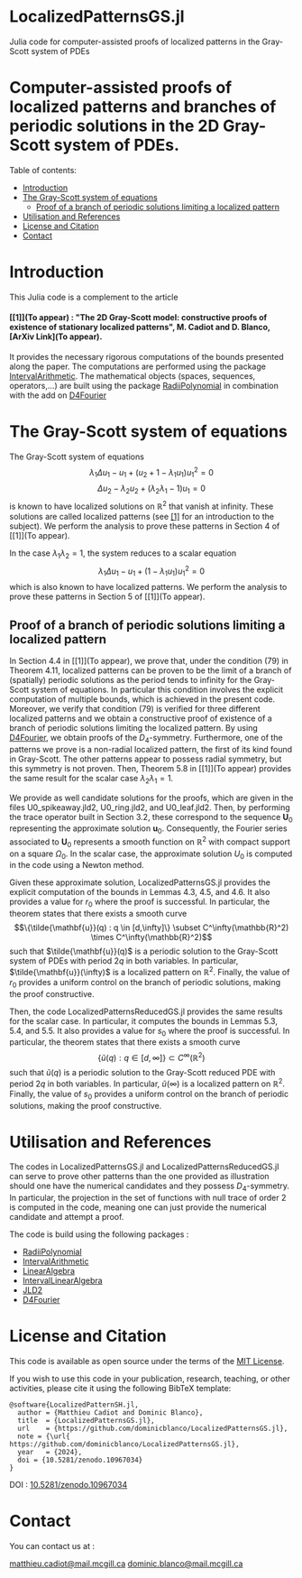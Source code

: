 # LocalizedPatternsGS.jl
Julia code for computer-assisted proofs of localized patterns in the Gray-Scott system of PDEs

# Computer-assisted proofs of localized patterns and branches of periodic solutions in the 2D Gray-Scott system of PDEs.



Table of contents:


* [Introduction](#introduction)
* [The Gray-Scott system of equations](#the-gray-scott-system-of-equations)
   * [Proof of a branch of periodic solutions limiting a localized pattern](#proof-of-a-branch-of-periodic-solutions-limiting-a-localized-pattern)
* [Utilisation and References](#utilisation-and-references)
* [License and Citation](#license-and-citation)
* [Contact](#contact)



# Introduction

This Julia code is a complement to the article 

#### [[1]](To appear) : "The 2D Gray-Scott model: constructive proofs of existence of stationary localized patterns", M. Cadiot and D. Blanco, [ArXiv Link](To appear).

It provides the necessary rigorous computations of the bounds presented along the paper. The computations are performed using the package [IntervalArithmetic](https://github.com/JuliaIntervals/IntervalArithmetic.jl). The mathematical objects (spaces, sequences, operators,...) are built using the package [RadiiPolynomial](https://github.com/OlivierHnt/RadiiPolynomial.jl) in combination with the add on [D4Fourier](https://github.com/dominicblanco/D4Fourier.jl)


# The Gray-Scott system of equations

The Gray-Scott system of equations
$$\lambda_1 \Delta u_1 -  u_1 + (u_2 + 1 - \lambda_1 u_1)u_1^2 =0$$
$$\Delta u_2 - \lambda_2 u_2 + (\lambda_2 \lambda_1 - 1)u_1 = 0$$
is known to have localized solutions on $\mathbb{R}^2$ that vanish at infinity. These solutions are called localized patterns (see [[1]](https://arxiv.org/abs/2302.12877) for an introduction to the subject). We perform the analysis to prove these patterns in Section 4 of [[1]](To appear).

In the case $\lambda_1 \lambda_2 = 1$, the system reduces to a scalar equation
$$\lambda_1 \Delta u_1 - u_1 + (1 - \lambda_1 u_1)u_1^2 = 0$$
which is also known to have localized patterns. We perform the analysis to prove these patterns in Section 5 of [[1]](To appear).

## Proof of a branch of periodic solutions limiting a localized pattern

In Section 4.4 in [[1]](To appear), we prove that, under the condition (79) in Theorem 4.11, localized patterns can be proven to be the limit of a branch of (spatially) periodic solutions as the period tends to infinity for the Gray-Scott system of equations. In particular this condition involves the explicit computation of multiple bounds, which is achieved in the present code. Moreover, we verify that condition (79) is verified for three different localized patterns and we obtain a constructive proof of existence of a branch of periodic solutions limiting the localized pattern. By using [D4Fourier](https://github.com/dominicblanco/D4Fourier.jl), we obtain proofs of the $D_4$-symmetry. Furthermore, one of the patterns we prove is a non-radial localized pattern, the first of its kind found in Gray-Scott. The other patterns appear to possess radial symmetry, but this symmetry is not proven. Then, Theorem 5.8 in [[1]](To appear) provides the same result for the scalar case $\lambda_2 \lambda_1 = 1$.

We provide as well candidate solutions for the proofs, which are given in the files U0_spikeaway.jld2, U0_ring.jld2, and U0_leaf.jld2. Then, by performing the trace operator built in Section 3.2, these correspond to the sequence $\mathbf{U}_0$ representing the approximate solution $\mathbf{u}_0$. Consequently, the Fourier series associated to $\mathbf{U}_0$ represents a smooth function on $\mathbb{R}^2$ with compact support on a square $\Omega_0$. In the scalar case, the approximate solution $U_0$ is computed in the code using a Newton method.

Given these approximate solution, LocalizedPatternsGS.jl provides the explicit computation of the bounds in Lemmas 4.3, 4.5, and 4.6. It also provides a value for $r_0$ where the proof is successful. In particular, the theorem states that there exists a smooth curve 
$$\{\tilde{\mathbf{u}}(q) : q \in [d,\infty]\} \subset C^\infty(\mathbb{R}^2) \times C^\infty(\mathbb{R}^2)$$
such that $\tilde{\mathbf{u}}(q)$ is a periodic solution to the Gray-Scott system of PDEs with period $2q$ in both variables.  In particular, $\tilde{\mathbf{u}}(\infty)$ is a localized pattern on $\mathbb{R}^2.$ Finally, the value of $r_0$ provides a uniform control on the branch of periodic solutions, making the proof constructive. 

Then, the code LocalizedPatternsReducedGS.jl provides the same results for the scalar case. In particular, it computes the bounds in Lemmas 5.3, 5.4, and 5.5. It also provides a value for $s_0$ where the proof is successful. In particular, the theorem states that there exists a smooth curve 
$$\{\tilde{u}(q) : q \in [d,\infty]\} \subset C^\infty(\mathbb{R}^2)$$
such that $\tilde{u}(q)$ is a periodic solution to the Gray-Scott reduced PDE with period $2q$ in both variables.  In particular, $\tilde{u}(\infty)$ is a localized pattern on $\mathbb{R}^2.$ Finally, the value of $s_0$ provides a uniform control on the branch of periodic solutions, making the proof constructive. 

 
 # Utilisation and References

 The codes in LocalizedPatternsGS.jl and LocalizedPatternsReducedGS.jl can serve to prove other patterns than the one provided as illustration should one have the numerical candidates and they possess $D_4$-symmetry. In particular, the projection in the set of functions with null trace of order $2$ is computed in the code, meaning one can just provide the numerical candidate and attempt a proof.
 
 The code is build using the following packages :
 - [RadiiPolynomial](https://github.com/OlivierHnt/RadiiPolynomial.jl) 
 - [IntervalArithmetic](https://github.com/JuliaIntervals/IntervalArithmetic.jl)
 - [LinearAlgebra](https://docs.julialang.org/en/v1/stdlib/LinearAlgebra/)
 - [IntervalLinearAlgebra](https://github.com/JuliaIntervals/IntervalLinearAlgebra.jl)
 - [JLD2](https://github.com/JuliaIO/JLD2.jl)
 - [D4Fourier](https://github.com/dominicblanco/D4Fourier.jl)
 
 
 # License and Citation
 
This code is available as open source under the terms of the [MIT License](http://opensource.org/licenses/MIT).
  
If you wish to use this code in your publication, research, teaching, or other activities, please cite it using the following BibTeX template:

```
@software{LocalizedPatternSH.jl,
  author = {Matthieu Cadiot and Dominic Blanco},
  title  = {LocalizedPatternsGS.jl},
  url    = {https://github.com/dominicblanco/LocalizedPatternsGS.jl},
  note = {\url{ https://github.com/dominicblanco/LocalizedPatternsGS.jl},
  year   = {2024},
  doi = {10.5281/zenodo.10967034}
}
```
DOI : [10.5281/zenodo.10967034](https://doi.org/10.5281/zenodo.10967034) 


# Contact

You can contact us at :

matthieu.cadiot@mail.mcgill.ca
dominic.blanco@mail.mcgill.ca
